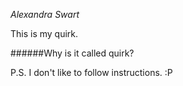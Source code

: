 

*Alexandra Swart*

This is my quirk.

######Why is it called quirk?

P.S. I don't like to follow instructions. :P